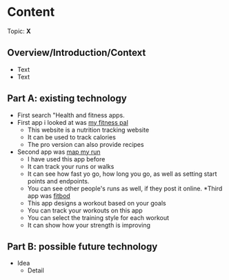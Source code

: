 # Content
Topic: **X**

## Overview/Introduction/Context
* Text
* Text

## Part A: existing technology
* First search "Health and fitness apps.
* First app i looked at was [my fitness pal](https://www.myfitnesspal.com/)
  * This website is a nutrition tracking website
  * It can be used to track calories
  * The pro version can also provide recipes
* Second app was [map my run](https://www.mapmyrun.com)
  * I have used this app before
  * It can track your runs or walks
  * It can see how fast yo go, how long you go, as well as setting start points and endpoints.
  * You can see other people's runs as well, if they post it online.
*Third app was [fitbod](https://fitbod.me/)
  * This app designs a workout based on your goals
  * You can track your workouts on this app
  * You can select the training style for each workout
  * It can show how your strength is improving

## Part B: possible future technology
* Idea
  * Detail

